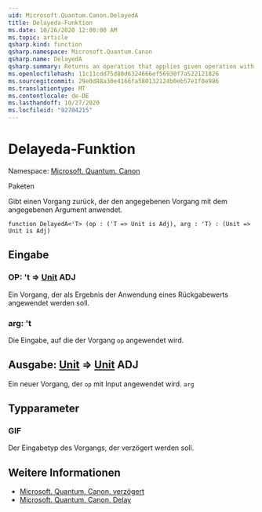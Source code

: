 ```yaml
---
uid: Microsoft.Quantum.Canon.DelayedA
title: Delayeda-Funktion
ms.date: 10/26/2020 12:00:00 AM
ms.topic: article
qsharp.kind: function
qsharp.namespace: Microsoft.Quantum.Canon
qsharp.name: DelayedA
qsharp.summary: Returns an operation that applies given operation with given argument.
ms.openlocfilehash: 11c11cdd75d80d6324666ef56930f7a522121826
ms.sourcegitcommit: 29e0d88a30e4166fa580132124b0eb57e1f0e986
ms.translationtype: MT
ms.contentlocale: de-DE
ms.lasthandoff: 10/27/2020
ms.locfileid: "92704215"
---
```

# <a name="delayeda-function"></a>Delayeda-Funktion

Namespace: [Microsoft. Quantum. Canon](xref:Microsoft.Quantum.Canon)

Paketen [](https://nuget.org/packages/)


Gibt einen Vorgang zurück, der den angegebenen Vorgang mit dem angegebenen Argument anwendet.

```qsharp
function DelayedA<'T> (op : ('T => Unit is Adj), arg : 'T) : (Unit => Unit is Adj)
```


## <a name="input"></a>Eingabe

### <a name="op--t--unit-adj"></a>OP: 't => [Unit](xref:microsoft.quantum.lang-ref.unit) ADJ

Ein Vorgang, der als Ergebnis der Anwendung eines Rückgabewerts angewendet werden soll.


### <a name="arg--t"></a>arg: 't

Die Eingabe, auf die der Vorgang `op` angewendet wird.



## <a name="output--unit--unit-adj"></a>Ausgabe: [Unit](xref:microsoft.quantum.lang-ref.unit) => [Unit](xref:microsoft.quantum.lang-ref.unit) ADJ

Ein neuer Vorgang, der `op` mit Input angewendet wird. `arg`

## <a name="type-parameters"></a>Typparameter

### <a name="t"></a>GIF

Der Eingabetyp des Vorgangs, der verzögert werden soll.

## <a name="see-also"></a>Weitere Informationen

- [Microsoft. Quantum. Canon. verzögert](xref:Microsoft.Quantum.Canon.Delayed)
- [Microsoft. Quantum. Canon. Delay](xref:Microsoft.Quantum.Canon.Delay)